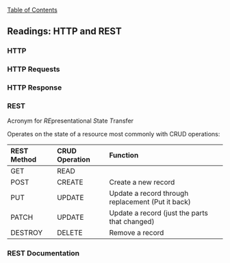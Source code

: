 [Table of Contents](https://github.com/logantscott/june2020_reading)

## Readings: HTTP and REST

### HTTP


### HTTP Requests


### HTTP Response


### REST
Acronym for *RE*presentational *S*tate *T*ransfer

Operates on the state of a resource most commonly with CRUD operations:

| REST Method | CRUD Operation | Function |
| :---    | :--- | :--- |
| GET     | READ |  | Retrieve 1 or More Records |
| POST	  | CREATE	| Create a new record |
| PUT	    | UPDATE	| Update a record through replacement (Put it back) |
| PATCH	  | UPDATE  | Update a record (just the parts that changed) |
| DESTROY | DELETE  | Remove a record |


### REST Documentation